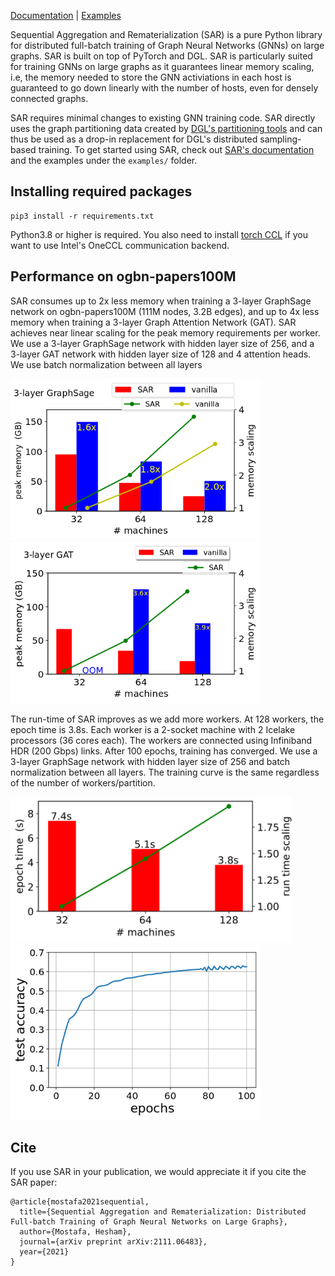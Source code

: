 
[Documentation](https://sar.readthedocs.io/en/latest/) | [Examples](examples/README.md)

Sequential Aggregation and Rematerialization (SAR) is a pure Python library for distributed full-batch training of Graph Neural Networks (GNNs) on large graphs. SAR is built on top of PyTorch and DGL. SAR is particularly suited for training GNNs on large graphs as it guarantees linear memory scaling, i.e, the memory needed to store the GNN activiations in each host is guaranteed to go down linearly with the number of hosts, even for densely connected graphs.

SAR requires minimal changes to existing GNN training code. SAR directly uses the graph partitioning data created by [DGL's partitioning tools](https://docs.dgl.ai/en/0.6.x/generated/dgl.distributed.partition.partition_graph.html) and can thus be used as a drop-in replacement for DGL's distributed sampling-based training. To get started using SAR, check out [SAR's documentation](https://intel-sandbox.github.io/libraries.ai.graph-networks.distributed-gcns) and the examples under the `examples/` folder.


## Installing required packages
```shell
pip3 install -r requirements.txt
```
Python3.8 or higher is required. You also need to install [torch CCL](https://github.com/intel/torch-ccl) if you want to use Intel's OneCCL communication backend. 

## Performance on ogbn-papers100M
SAR consumes up to 2x less memory when training a 3-layer GraphSage network on ogbn-papers100M (111M nodes, 3.2B edges), and up to 4x less memory when training a 3-layer Graph Attention Network (GAT). SAR achieves near linear scaling for the peak memory requirements per worker. We use a 3-layer GraphSage network with hidden layer size of 256, and a 3-layer GAT network with hidden layer size of 128 and 4 attention heads. We use batch normalization between all layers

<img src="docs/source/images/papers_sage_memory.png" width="400">  <img src="docs/source/images/papers_gat_memory.png" width="400"> 


The run-time of SAR improves as we add more workers. At 128 workers, the epoch time is 3.8s. Each worker is a 2-socket machine with 2 Icelake processors (36 cores each). The workers are connected using Infiniband HDR (200 Gbps) links. After 100 epochs, training has converged. We use a 3-layer GraphSage network with hidden layer size of 256 and batch normalization between all layers. The training curve is the same regardless of the number of workers/partition. 

<img src="docs/source/images/papers_os_scaling.png" width="450">

<img src="docs/source/images/papers_train_full_doc.png" width="400"> 




## Cite

If you use SAR in your publication, we would appreciate it if you cite the SAR paper:
```
@article{mostafa2021sequential,
  title={Sequential Aggregation and Rematerialization: Distributed Full-batch Training of Graph Neural Networks on Large Graphs},
  author={Mostafa, Hesham},
  journal={arXiv preprint arXiv:2111.06483},
  year={2021}
}
```